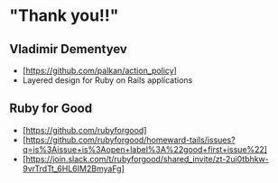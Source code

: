 # "Thank you!!"

## Vladimir Dementyev

- [https://github.com/palkan/action_policy]
- Layered design for Ruby on Rails applications

## Ruby for Good

- [https://github.com/rubyforgood]
- [https://github.com/rubyforgood/homeward-tails/issues?q=is%3Aissue+is%3Aopen+label%3A%22good+first+issue%22]
- [https://join.slack.com/t/rubyforgood/shared_invite/zt-2ui0tbhkw-9vrTrdTt_6HL6IM2BmyaFg]


